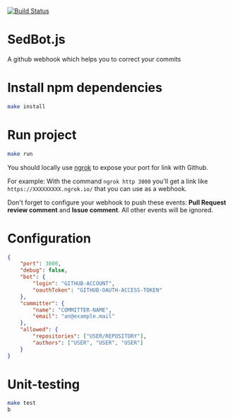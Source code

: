 [![Build Status](https://travis-ci.org/marmelab/sedbot.js.svg)](https://travis-ci.org/marmelab/sedbot.js)

# SedBot.js
A github webhook which helps you to correct your commits

# Install npm dependencies

```bash
make install
```

# Run project

```bash
make run
```

You should locally use [ngrok](https://ngrok.com/) to expose your port for link with Github.

For example: With the command `ngrok http 3000` you'll get a link like `https://XXXXXXXXX.ngrok.io/` that you can use as a webhook.

Don't forget to configure your webhook to push these events: **Pull Request review comment** and **Issue comment**. All other events will be ignored.

# Configuration

```json
{
    "port": 3000,
    "debug": false,
    "bot": {
        "login": "GITHUB-ACCOUNT",
        "oauthToken": "GITHUB-OAUTH-ACCESS-TOKEN"
    },
    "committer": {
        "name": "COMMITTER-NAME",
        "email": "an@example.mail"
    },
    "allowed": {
        "repositories": ["USER/REPOSITORY"],
        "authors": ["USER", "USER", "USER"]
    }
}
```

# Unit-testing

```bash
make test
b
```
